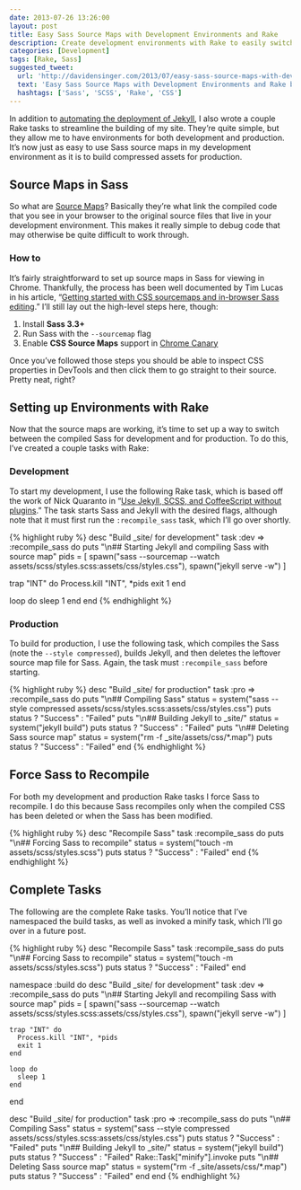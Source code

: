 ```yaml
---
date: 2013-07-26 13:26:00
layout: post
title: Easy Sass Source Maps with Development Environments and Rake
description: Create development environments with Rake to easily switch between development and production builds of Sass.
categories: [Development]
tags: [Rake, Sass]
suggested_tweet:
  url: 'http://davidensinger.com/2013/07/easy-sass-source-maps-with-development-environments-and-rake/'
  text: 'Easy Sass Source Maps with Development Environments and Rake by @DavidEnsinger'
  hashtags: ['Sass', 'SCSS', 'Rake', 'CSS']
---
```


In addition to [automating the deployment of Jekyll](http://davidensinger.com/2013/07/automating-jekyll-deployment-to-github-pages-with-rake/), I also wrote a couple Rake tasks to streamline the building of my site. They’re quite simple, but they allow me to have environments for both development and production. It’s now just as easy to use Sass source maps in my development environment as it is to build compressed assets for production.

## Source Maps in Sass
So what are [Source Maps](http://net.tutsplus.com/tutorials/tools-and-tips/source-maps-101/)? Basically they’re what link the compiled code that you see in your browser to the original source files that live in your development environment. This makes it really simple to debug code that may otherwise be quite difficult to work through.

### How to
It’s fairly straightforward to set up source maps in Sass for viewing in Chrome. Thankfully, the process has been well documented by Tim Lucas in his article, “[Getting started with CSS sourcemaps and in-browser Sass editing](https://medium.com/what-i-learned-building/b4daab987fb0).” I’ll still lay out the high-level steps here, though:

1. Install **Sass 3.3+**
2. Run Sass with the `--sourcemap` flag
3. Enable **CSS Source Maps** support in [Chrome Canary](https://www.google.com/intl/en/chrome/browser/canary.html)

Once you’ve followed those steps you should be able to inspect CSS properties in DevTools and then click them to go straight to their source. Pretty neat, right?

## Setting up Environments with Rake
Now that the source maps are working, it’s time to set up a way to switch between the compiled Sass for development and for production. To do this, I’ve created a couple tasks with Rake:

### Development
To start my development, I use the following Rake task, which is based off the work of Nick Quaranto in “[Use Jekyll, SCSS, and CoffeeScript without plugins](http://quaran.to/blog/2013/01/09/use-jekyll-scss-coffeescript-without-plugins/).” The task starts Sass and Jekyll with the desired flags, although note that it must first run the `:recompile_sass` task, which I’ll go over shortly.

{% highlight ruby %}
desc "Build _site/ for development"
task :dev => :recompile_sass do
  puts "\n##  Starting Jekyll and compiling Sass with source map"
  pids = [
    spawn("sass --sourcemap --watch assets/scss/styles.scss:assets/css/styles.css"),
    spawn("jekyll serve -w")
  ]

  trap "INT" do
    Process.kill "INT", *pids
    exit 1
  end

  loop do
    sleep 1
  end
end
{% endhighlight %}

### Production
To build for production, I use the following task, which compiles the Sass (note the `--style compressed`), builds Jekyll, and then deletes the leftover source map file for Sass. Again, the task must `:recompile_sass` before starting.

{% highlight ruby %}
desc "Build _site/ for production"
task :pro => :recompile_sass do
  puts "\n## Compiling Sass"
  status = system("sass --style compressed assets/scss/styles.scss:assets/css/styles.css")
  puts status ? "Success" : "Failed"
  puts "\n## Building Jekyll to _site/"
  status = system("jekyll build")
  puts status ? "Success" : "Failed"
  puts "\n## Deleting Sass source map"
  status = system("rm -f _site/assets/css/*.map")
  puts status ? "Success" : "Failed"
end
{% endhighlight %}

## Force Sass to Recompile
For both my development and production Rake tasks I force Sass to recompile. I do this because Sass recompiles only when the compiled CSS has been deleted or when the Sass has been modified.

{% highlight ruby %}
desc "Recompile Sass"
task :recompile_sass do
  puts "\n## Forcing Sass to recompile"
  status = system("touch -m assets/scss/styles.scss")
  puts status ? "Success" : "Failed"
end
{% endhighlight %}

## Complete Tasks
The following are the complete Rake tasks. You’ll notice that I’ve namespaced the build tasks, as well as invoked a minify task, which I’ll go over in a future post.

{% highlight ruby %}
desc "Recompile Sass"
task :recompile_sass do
  puts "\n## Forcing Sass to recompile"
  status = system("touch -m assets/scss/styles.scss")
  puts status ? "Success" : "Failed"
end

namespace :build do
  desc "Build _site/ for development"
  task :dev => :recompile_sass do
    puts "\n##  Starting Jekyll and recompiling Sass with source map"
    pids = [
      spawn("sass --sourcemap --watch assets/scss/styles.scss:assets/css/styles.css"),
      spawn("jekyll serve -w")
    ]

    trap "INT" do
      Process.kill "INT", *pids
      exit 1
    end

    loop do
      sleep 1
    end
  end

  desc "Build _site/ for production"
  task :pro => :recompile_sass do
    puts "\n## Compiling Sass"
    status = system("sass --style compressed assets/scss/styles.scss:assets/css/styles.css")
    puts status ? "Success" : "Failed"
    puts "\n## Building Jekyll to _site/"
    status = system("jekyll build")
    puts status ? "Success" : "Failed"
    Rake::Task["minify"].invoke
    puts "\n## Deleting Sass source map"
    status = system("rm -f _site/assets/css/*.map")
    puts status ? "Success" : "Failed"
  end
end
{% endhighlight %}

